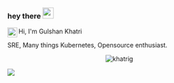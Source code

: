 ### hey there <img src="https://media.giphy.com/media/hvRJCLFzcasrR4ia7z/giphy.gif" width="25px">
<a href="https://www.linkedin.com/in/khatrig/">
  <img align="left" alt="Gulshan's LinkedIN" width="22px" src="https://raw.githubusercontent.com/peterthehan/peterthehan/master/assets/linkedin.svg" />
</a>

Hi, I'm Gulshan Khatri

SRE, Many things Kubernetes, Opensource enthusiast.

<p align="center"> <img src="https://github-readme-stats.vercel.app/api?username=khatrig&show_icons=true&theme=gotham" alt="khatrig" />
  
 ![](https://visitor-badge.glitch.me/badge?page_id=khatrig.khatrig)
